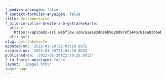 ```yaml
---
f_medien-anzeigen: false
f_kontakt-formular-anyeigen: false
title: Getränkekarte
f_bild-in-voller-breite-z-b-getrankekarte:
  url: >-
    https://uploads-ssl.webflow.com/61ea93d6ebb9620d979f1440/61ea93d6ebb9621bc39f1483_getraenkekarte-1-2.jpeg
  alt: null
slug: getrankekarte
updated-on: '2022-01-20T21:03:10.883Z'
created-on: '2022-01-20T21:03:10.883Z'
published-on: '2022-01-20T22:39:28.891Z'
f_im-footer-anzeigen: false
layout: '[page].html'
tags: page
---
```



